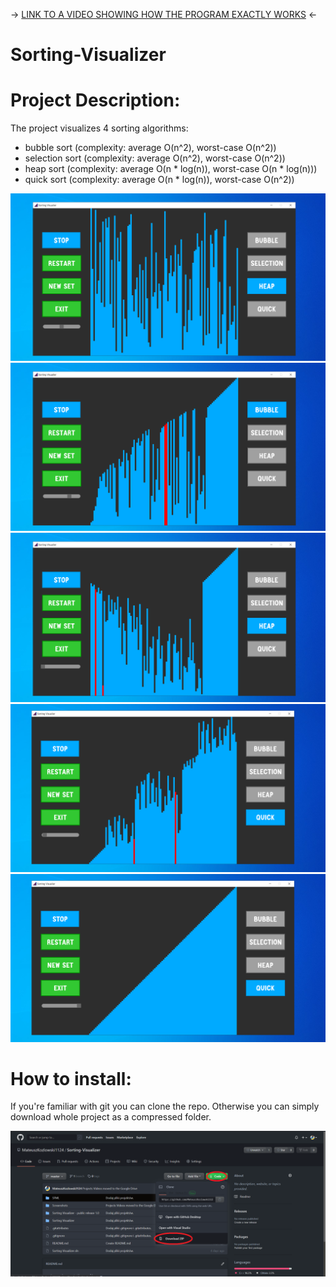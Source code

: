 -> [LINK TO A VIDEO SHOWING HOW THE PROGRAM EXACTLY WORKS](https://drive.google.com/file/d/1XjvD9-YS4mgZVFMnHF7xkKef7lpws2R3/view?usp=sharing) <-

# Sorting-Visualizer

# Project Description:
The project visualizes 4 sorting algorithms:
* bubble sort (complexity: average O(n^2), worst-case O(n^2))
* selection sort (complexity: average O(n^2), worst-case O(n^2))
* heap sort (complexity: average O(n * log(n)), worst-case O(n * log(n)))
* quick sort (complexity: average O(n * log(n)), worst-case O(n^2))

![start](Screenshots//start.png)
![bubble sort](Screenshots//bubble_sort.png)
![heap sort](Screenshots//heap_sort.png)
![quick sort](Screenshots//quick_sort.png)
![sorted](Screenshots//sorted.png)

# How to install:
If you're familiar with git you can clone the repo. Otherwise you can simply download whole project as a compressed folder.

![download](Screenshots//download.png)
